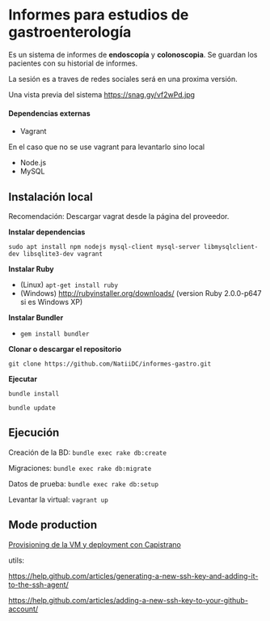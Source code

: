 # Informes para estudios de gastroenterología

Es un sistema de informes de **endoscopía** y **colonoscopia**. Se guardan los pacientes con su historial de informes.

La sesión es a traves de redes sociales será en una proxima versión.

Una vista previa del sistema
https://snag.gy/vf2wPd.jpg



#### Dependencias externas

* Vagrant

En el caso que no se use vagrant para levantarlo sino local

* Node.js
* MySQL

## Instalación local

Recomendación: Descargar vagrat desde la página del proveedor.

**Instalar dependencias**

`sudo apt install npm nodejs mysql-client mysql-server libmysqlclient-dev libsqlite3-dev vagrant`

**Instalar Ruby**

* (Linux) `apt-get install ruby`
* (Windows) http://rubyinstaller.org/downloads/ (version Ruby 2.0.0-p647 si es Windows XP)

**Instalar Bundler**
* `gem install bundler`

**Clonar o descargar el repositorio**

`git clone https://github.com/NatiiDC/informes-gastro.git`

**Ejecutar**

`bundle install`

`bundle update`

## Ejecución

  Creación de la BD: `bundle exec rake db:create`

  Migraciones: `bundle exec rake db:migrate`

  Datos de prueba: `bundle exec rake db:setup`

  Levantar la virtual: `vagrant up`

## Mode production

[Provisioning de la VM y deployment con Capistrano](https://github.com/NatiiDC/informes-gastro/blob/master/Provisioning%20de%20la%20VM%20y%20deployment%20con%20Capistrano.md)

utils:

https://help.github.com/articles/generating-a-new-ssh-key-and-adding-it-to-the-ssh-agent/

https://help.github.com/articles/adding-a-new-ssh-key-to-your-github-account/
